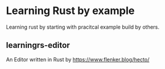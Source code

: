 # Learning Rust by example

Learning rust by starting with pracitcal example build by others. 
## learningrs-editor
An Editor written in Rust by https://www.flenker.blog/hecto/ 

